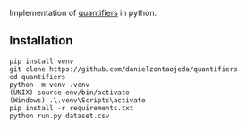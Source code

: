 Implementation of [quantifiers](https://www.researchgate.net/publication/242222834_Quantifying_Counts_Costs_and_Trends_Accurately_via_Machine_Learning) in python.

## Installation

```
pip install venv
git clone https://github.com/danielzontaojeda/quantifiers
cd quantifiers
python -m venv .venv
(UNIX) source env/bin/activate 
(Windows) .\.venv\Scripts\activate 
pip install -r requirements.txt
python run.py dataset.csv
```